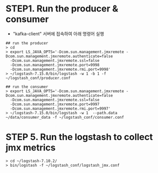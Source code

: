 # STEP1. Run the producer & consumer  
- "kafka-client" 서버에 접속하여 아래 명령어 실행
```
## run the producer 
> cd
> export LS_JAVA_OPTS='-Dcom.sun.management.jmxremote -Dcom.sun.management.jmxremote.authenticate=false 
  -Dcom.sun.management.jmxremote.ssl=false 
  -Dcom.sun.management.jmxremote.port=9998 
  -Dcom.sun.management.jmxremote.rmi.port=9998'
> ~/logstash-7.15.0/bin/logstash -w 1 -b 1 -f ~/logstash_conf/producer.conf

## run the consumer
> export LS_JAVA_OPTS='-Dcom.sun.management.jmxremote -Dcom.sun.management.jmxremote.authenticate=false 
  -Dcom.sun.management.jmxremote.ssl=false 
  -Dcom.sun.management.jmxremote.port=9997 
  -Dcom.sun.management.jmxremote.rmi.port=9997'
> ~/logstash-7.15.0/bin/logstash -w 1  --path.data ~/data/consumer_data -f ~/logstash_conf/consumer.conf
```

# STEP 5. Run the logstash to collect jmx metrics
```
> cd ~/logstash-7.10.2/
> bin/logstash -f ~/logstash_conf/logstash_jmx.conf
```